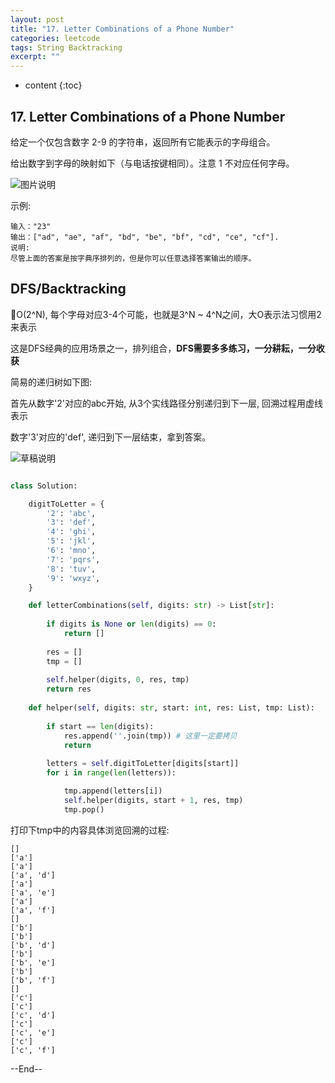 ```yaml
---
layout: post
title: "17. Letter Combinations of a Phone Number"
categories: leetcode
tags: String Backtracking
excerpt: ""
---
```


* content
{:toc}

## 17. Letter Combinations of a Phone Number

给定一个仅包含数字 2-9 的字符串，返回所有它能表示的字母组合。

给出数字到字母的映射如下（与电话按键相同）。注意 1 不对应任何字母。

![图片说明](https://geemaple.github.io/images/leetcode-algorithm-17.png)

示例:

```
输入："23"
输出：["ad", "ae", "af", "bd", "be", "bf", "cd", "ce", "cf"].
说明:
尽管上面的答案是按字典序排列的，但是你可以任意选择答案输出的顺序。
```

## DFS/Backtracking

O(2^N), 每个字母对应3-4个可能，也就是3^N ~ 4^N之间，大O表示法习惯用2来表示

这是DFS经典的应用场景之一，排列组合，**DFS需要多多练习，一分耕耘，一分收获**

简易的递归树如下图:

首先从数字'2'对应的abc开始, 从3个实线路径分别递归到下一层, 回溯过程用虚线表示

数字'3'对应的'def', 递归到下一层结束，拿到答案。

![草稿说明](https://geemaple.github.io/images/leetcode-sketch-algorithm-17.png)

```python

class Solution:

    digitToLetter = {
        '2': 'abc',
        '3': 'def',
        '4': 'ghi',
        '5': 'jkl',
        '6': 'mno',
        '7': 'pqrs',
        '8': 'tuv',
        '9': 'wxyz',
    }

    def letterCombinations(self, digits: str) -> List[str]:    
        
        if digits is None or len(digits) == 0:
            return []
        
        res = []
        tmp = []
        
        self.helper(digits, 0, res, tmp)
        return res
    
    def helper(self, digits: str, start: int, res: List, tmp: List):
        
        if start == len(digits):
            res.append(''.join(tmp)) # 这里一定要拷贝
            return
        
        letters = self.digitToLetter[digits[start]]
        for i in range(len(letters)):

            tmp.append(letters[i])
            self.helper(digits, start + 1, res, tmp)
            tmp.pop()

```

打印下tmp中的内容具体浏览回溯的过程:

```
[]
['a']
['a']
['a', 'd']
['a']
['a', 'e']
['a']
['a', 'f']
[]
['b']
['b']
['b', 'd']
['b']
['b', 'e']
['b']
['b', 'f']
[]
['c']
['c']
['c', 'd']
['c']
['c', 'e']
['c']
['c', 'f']
```

--End--


